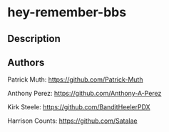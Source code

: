 # hey-remember-bbs

## Description

## Authors

Patrick Muth: https://github.com/Patrick-Muth

Anthony Perez: https://github.com/Anthony-A-Perez

Kirk Steele: https://github.com/BanditHeelerPDX

Harrison Counts: https://github.com/Satalae